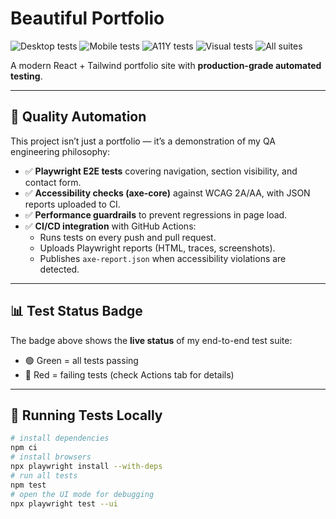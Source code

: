 # Beautiful Portfolio
![Desktop tests](https://img.shields.io/endpoint?url=https://addyalago.github.io/Beautiful-portfolio/allure/desktop/widgets/summary.json&logo=allure&label=desktop%20tests)
![Mobile tests](https://img.shields.io/endpoint?url=https://addyalago.github.io/Beautiful-portfolio/allure/mobile/widgets/summary.json&logo=allure&label=mobile%20tests)
![A11Y tests](https://img.shields.io/endpoint?url=https://addyalago.github.io/Beautiful-portfolio/allure/a11y/widgets/summary.json&logo=allure&label=a11y)
![Visual tests](https://img.shields.io/endpoint?url=https://addyalago.github.io/Beautiful-portfolio/allure/visual/widgets/summary.json&logo=allure&label=visual)
![All suites](https://img.shields.io/endpoint?url=https://addyalago.github.io/Beautiful-portfolio/allure/combined/data/widgets/summary.json&logo=allure&label=all%20suites)



A modern React + Tailwind portfolio site with **production-grade automated testing**.

---

## 🚀 Quality Automation

This project isn’t just a portfolio — it’s a demonstration of my QA engineering philosophy:

- ✅ **Playwright E2E tests** covering navigation, section visibility, and contact form.
- ✅ **Accessibility checks (axe-core)** against WCAG 2A/AA, with JSON reports uploaded to CI.
- ✅ **Performance guardrails** to prevent regressions in page load.
- ✅ **CI/CD integration** with GitHub Actions:
  - Runs tests on every push and pull request.
  - Uploads Playwright reports (HTML, traces, screenshots).
  - Publishes `axe-report.json` when accessibility violations are detected.

---

## 📊 Test Status Badge

The badge above shows the **live status** of my end-to-end test suite:

- 🟢 Green = all tests passing  
- 🔴 Red = failing tests (check Actions tab for details)

---

## 🧪 Running Tests Locally

```bash
# install dependencies
npm ci
# install browsers
npx playwright install --with-deps
# run all tests
npm test
# open the UI mode for debugging
npx playwright test --ui
